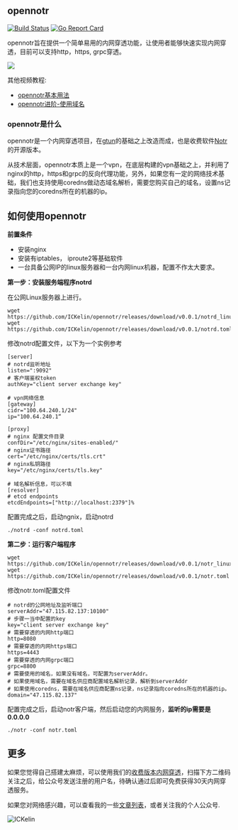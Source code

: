 ## opennotr
[![Build Status](https://travis-ci.org/ICKelin/opennotr.svg?branch=master)](https://travis-ci.org/ICKelin/opennotr)
[![Go Report Card](https://goreportcard.com/badge/github.com/ICKelin/opennotr)](https://goreportcard.com/report/github.com/ICKelin/opennotr)

opennotr旨在提供一个简单易用的内网穿透功能，让使用者能够快速实现内网穿透，目前可以支持http，https, grpc穿透。

[![](http://img.youtube.com/vi/0FA2mAqDS9U/0.jpg)](http://www.youtube.com/watch?v=0FA2mAqDS9U "")

其他视频教程:

- [opennotr基本用法](https://www.zhihu.com/zvideo/1348958178885963776)
- [opennotr进阶-使用域名](https://www.zhihu.com/zvideo/1357007720181293056)


### opennotr是什么
opennotr是一个内网穿透项目，在[gtun](https://github.com/ICKelin/gtun)的基础之上改造而成，也是收费软件[Notr](https://www.notr.tech)的开源版本。

从技术层面，opennotr本质上是一个vpn，在底层构建的vpn基础之上，并利用了nginx的http，https和grpc的反向代理功能，另外，如果您有一定的网络技术基础，我们也支持使用coredns做动态域名解析，需要您购买自己的域名，设置ns记录指向您的coredns所在的机器的ip。

## 如何使用opennotr

**前置条件**

- 安装nginx
- 安装有iptables， iproute2等基础软件
- 一台具备公网IP的linux服务器和一台内网linux机器，配置不作太大要求。

**第一步：安装服务端程序notrd**

在公网Linux服务器上进行。

```
wget https://github.com/ICKelin/opennotr/releases/download/v0.0.1/notrd_linux_amd64
wget https://github.com/ICKelin/opennotr/releases/download/v0.0.1/notrd.toml
```

修改notrd配置文件，以下为一个实例参考
```
[server]
# notrd监听地址
listen=":9092"
# 客户端鉴权token
authKey="client server exchange key"

# vpn网络信息
[gateway]
cidr="100.64.240.1/24"
ip="100.64.240.1“

[proxy]
# nginx 配置文件目录
confDir="/etc/nginx/sites-enabled/"
# nginx证书路径
cert="/etc/nginx/certs/tls.crt"
# nginx私钥路径
key="/etc/nginx/certs/tls.key"

# 域名解析信息，可以不填
[resolver]
# etcd endpoints
etcdEndpoints=["http://localhost:2379"]%  
```

配置完成之后，启动ngnix，启动notrd
```
./notrd -conf notrd.toml
```

**第二步：运行客户端程序**

```
wget https://github.com/ICKelin/opennotr/releases/download/v0.0.1/notr_linux_amd64
wget https://github.com/ICKelin/opennotr/releases/download/v0.0.1/notr.toml
```

修改notr.toml配置文件

```
# notrd的公网地址及监听端口
serverAddr="47.115.82.137:10100"
# 步骤一当中配置的key
key="client server exchange key"
# 需要穿透的内网http端口
http=8080
# 需要穿透的内网https端口
https=4443
# 需要穿透的内网grpc端口
grpc=8800
# 需要使用的域名，如果没有域名，可配置为serverAddr。
# 如果使用域名，需要在域名供应商配置域名解析记录，解析到serverAddr
# 如果使用coredns，需要在域名供应商配置ns记录，ns记录指向coredns所在的机器的ip。
domain="47.115.82.137"
```

配置完成之后，启动notr客户端，然后启动您的内网服务，**监听的ip需要是0.0.0.0**

```
./notr -conf notr.toml
```

## 更多
如果您觉得自己搭建太麻烦，可以使用我们的[收费版本内网穿透](https://www.notr.tech)，扫描下方二维码关注之后，给公众号发送注册的用户名，待确认通过后即可免费获得30天内网穿透服务。

如果您对网络感兴趣，可以查看我的一些[文章列表](https://github.com/ICKelin/article)，或者关注我的个人公众号.

![ICKelin](qrcode.jpg)
